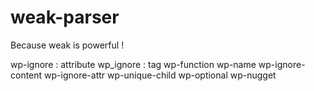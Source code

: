 # weak-parser
Because weak is powerful !

wp-ignore : attribute
wp_ignore : tag
wp-function
wp-name
wp-ignore-content
wp-ignore-attr
wp-unique-child
wp-optional
wp-nugget
